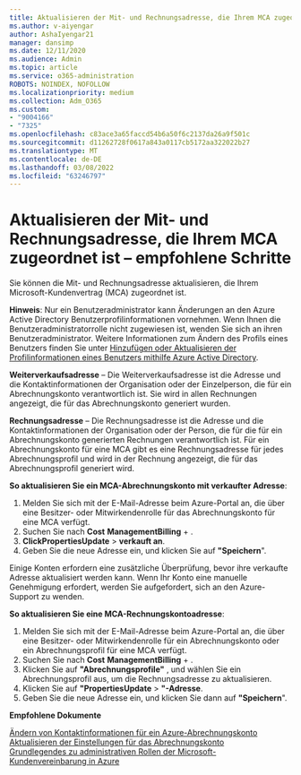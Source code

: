 ```yaml
---
title: Aktualisieren der Mit- und Rechnungsadresse, die Ihrem MCA zugeordnet ist – empfohlene Schritte
ms.author: v-aiyengar
author: AshaIyengar21
manager: dansimp
ms.date: 12/11/2020
ms.audience: Admin
ms.topic: article
ms.service: o365-administration
ROBOTS: NOINDEX, NOFOLLOW
ms.localizationpriority: medium
ms.collection: Adm_O365
ms.custom:
- "9004166"
- "7325"
ms.openlocfilehash: c83ace3a65faccd54b6a50f6c2137da26a9f501c
ms.sourcegitcommit: d11262728f0617a843a0117cb5172aa322022b27
ms.translationtype: MT
ms.contentlocale: de-DE
ms.lasthandoff: 03/08/2022
ms.locfileid: "63246797"
---
```

# <a name="update-sold-to-and-bill-to-address-associated-to-your-mca---recommended-steps"></a>Aktualisieren der Mit- und Rechnungsadresse, die Ihrem MCA zugeordnet ist – empfohlene Schritte

Sie können die Mit- und Rechnungsadresse aktualisieren, die Ihrem Microsoft-Kundenvertrag (MCA) zugeordnet ist. 

**Hinweis**: Nur ein Benutzeradministrator kann Änderungen an den Azure Active Directory Benutzerprofilinformationen vornehmen. Wenn Ihnen die Benutzeradministratorrolle nicht zugewiesen ist, wenden Sie sich an ihren Benutzeradministrator. Weitere Informationen zum Ändern des Profils eines Benutzers finden Sie unter [Hinzufügen oder Aktualisieren der Profilinformationen eines Benutzers mithilfe Azure Active Directory](https://docs.microsoft.com/azure/active-directory/fundamentals/active-directory-users-profile-azure-portal).

**Weiterverkaufsadresse** – Die Weiterverkaufsadresse ist die Adresse und die Kontaktinformationen der Organisation oder der Einzelperson, die für ein Abrechnungskonto verantwortlich ist. Sie wird in allen Rechnungen angezeigt, die für das Abrechnungskonto generiert wurden.

**Rechnungsadresse** – Die Rechnungsadresse ist die Adresse und die Kontaktinformationen der Organisation oder der Person, die für die für ein Abrechnungskonto generierten Rechnungen verantwortlich ist. Für ein Abrechnungskonto für eine MCA gibt es eine Rechnungsadresse für jedes Abrechnungsprofil und wird in der Rechnung angezeigt, die für das Abrechnungsprofil generiert wird.

**So aktualisieren Sie ein MCA-Abrechnungskonto mit verkaufter Adresse**:

1. Melden Sie sich mit der E-Mail-Adresse beim Azure-Portal an, die über eine Besitzer- oder Mitwirkendenrolle für das Abrechnungskonto für eine MCA verfügt.
1. Suchen Sie nach **Cost** **ManagementBilling** + .
1. **ClickPropertiesUpdate** >  **verkauft an**.
1. Geben Sie die neue Adresse ein, und klicken Sie auf **"Speichern**".

Einige Konten erfordern eine zusätzliche Überprüfung, bevor ihre verkaufte Adresse aktualisiert werden kann. Wenn Ihr Konto eine manuelle Genehmigung erfordert, werden Sie aufgefordert, sich an den Azure-Support zu wenden.

**So aktualisieren Sie eine MCA-Rechnungskontoadresse**: 

1. Melden Sie sich mit der E-Mail-Adresse beim Azure-Portal an, die über eine Besitzer- oder Mitwirkendenrolle für ein Abrechnungskonto oder ein Abrechnungsprofil für eine MCA verfügt.
1. Suchen Sie nach **Cost** **ManagementBilling** + .
1. Klicken Sie auf **"Abrechnungsprofile"** , und wählen Sie ein Abrechnungsprofil aus, um die Rechnungsadresse zu aktualisieren.
1. Klicken Sie auf **"PropertiesUpdate** > **"-Adresse**.
1. Geben Sie die neue Adresse ein, und klicken Sie dann auf **"Speichern**".

**Empfohlene Dokumente**

[Ändern von Kontaktinformationen für ein Azure-Abrechnungskonto](https://docs.microsoft.com/azure/cost-management-billing/manage/change-azure-account-profile)   
[Aktualisieren der Einstellungen für das Abrechnungskonto](https://docs.microsoft.com/microsoft-store/update-microsoft-store-for-business-account-settings)  
[Grundlegendes zu administrativen Rollen der Microsoft-Kundenvereinbarung in Azure](https://docs.microsoft.com/azure/cost-management-billing/manage/understand-mca-roles)